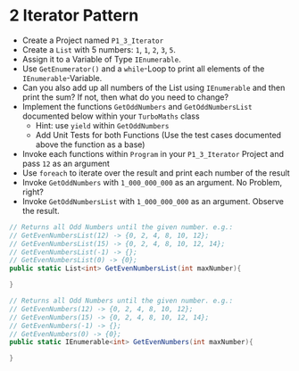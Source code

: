 # 2 Iterator Pattern
- Create a Project named `P1_3_Iterator`
- Create a `List` with 5 numbers: `1`, `1`, `2`, `3`, `5`.
- Assign it to a Variable of Type `IEnumerable`.
- Use `GetEnumerator()` and a `while`-Loop to print all elements of the `IEnumerable`-Variable.
- Can you also add up all numbers of the List using `IEnumerable` and then print the sum? If not, then what do you need to change?
- Implement the functions `GetOddNumbers` and `GetOddNumbersList` documented below within your `TurboMaths` class
  - Hint: use `yield` within `GetOddNumbers`
  - Add Unit Tests for both Functions (Use the test cases documented above the function as a base)
- Invoke each functions within `Program` in your `P1_3_Iterator` Project and pass `12` as an argument
- Use `foreach` to iterate over the result and print each number of the result
- Invoke `GetOddNumbers` with `1_000_000_000` as an argument. No Problem, right?
- Invoke `GetOddNumbersList` with `1_000_000_000` as an argument. Observe the result.

```cs
// Returns all Odd Numbers until the given number. e.g.:
// GetEvenNumbersList(12) -> {0, 2, 4, 8, 10, 12};
// GetEvenNumbersList(15) -> {0, 2, 4, 8, 10, 12, 14};
// GetEvenNumbersList(-1) -> {};
// GetEvenNumbersList(0) -> {0};
public static List<int> GetEvenNumbersList(int maxNumber){

}

// Returns all Odd Numbers until the given number. e.g.:
// GetEvenNumbers(12) -> {0, 2, 4, 8, 10, 12};
// GetEvenNumbers(15) -> {0, 2, 4, 8, 10, 12, 14};
// GetEvenNumbers(-1) -> {};
// GetEvenNumbers(0) -> {0};
public static IEnumerable<int> GetEvenNumbers(int maxNumber){

}
```